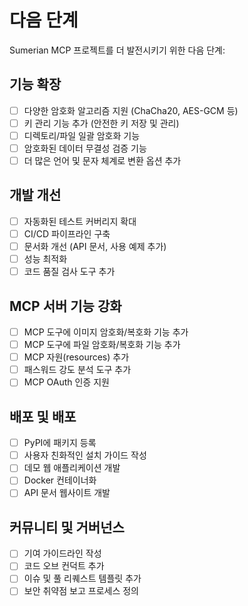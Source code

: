 # 다음 단계

Sumerian MCP 프로젝트를 더 발전시키기 위한 다음 단계:

## 기능 확장

- [ ] 다양한 암호화 알고리즘 지원 (ChaCha20, AES-GCM 등)
- [ ] 키 관리 기능 추가 (안전한 키 저장 및 관리)
- [ ] 디렉토리/파일 일괄 암호화 기능
- [ ] 암호화된 데이터 무결성 검증 기능
- [ ] 더 많은 언어 및 문자 체계로 변환 옵션 추가

## 개발 개선

- [ ] 자동화된 테스트 커버리지 확대
- [ ] CI/CD 파이프라인 구축
- [ ] 문서화 개선 (API 문서, 사용 예제 추가)
- [ ] 성능 최적화
- [ ] 코드 품질 검사 도구 추가

## MCP 서버 기능 강화

- [ ] MCP 도구에 이미지 암호화/복호화 기능 추가
- [ ] MCP 도구에 파일 암호화/복호화 기능 추가
- [ ] MCP 자원(resources) 추가
- [ ] 패스워드 강도 분석 도구 추가
- [ ] MCP OAuth 인증 지원

## 배포 및 배포

- [ ] PyPI에 패키지 등록
- [ ] 사용자 친화적인 설치 가이드 작성
- [ ] 데모 웹 애플리케이션 개발
- [ ] Docker 컨테이너화
- [ ] API 문서 웹사이트 개발

## 커뮤니티 및 거버넌스

- [ ] 기여 가이드라인 작성
- [ ] 코드 오브 컨덕트 추가
- [ ] 이슈 및 풀 리퀘스트 템플릿 추가
- [ ] 보안 취약점 보고 프로세스 정의 